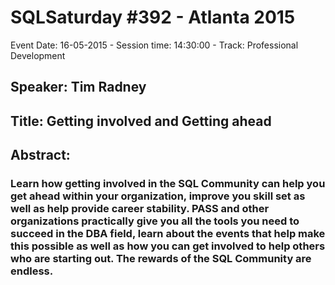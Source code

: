 # SQLSaturday #392 - Atlanta 2015
Event Date: 16-05-2015 - Session time: 14:30:00 - Track: Professional Development
## Speaker: Tim Radney
## Title: Getting involved and Getting ahead
## Abstract:
### Learn how getting involved in the SQL Community can help you get ahead within your organization, improve you skill set as well as help provide career stability.  PASS and other organizations practically give you all the tools you need to succeed in the DBA field, learn about the events that help make this possible as well as how you can get involved to help others who are starting out.  The rewards of the SQL Community are endless.
